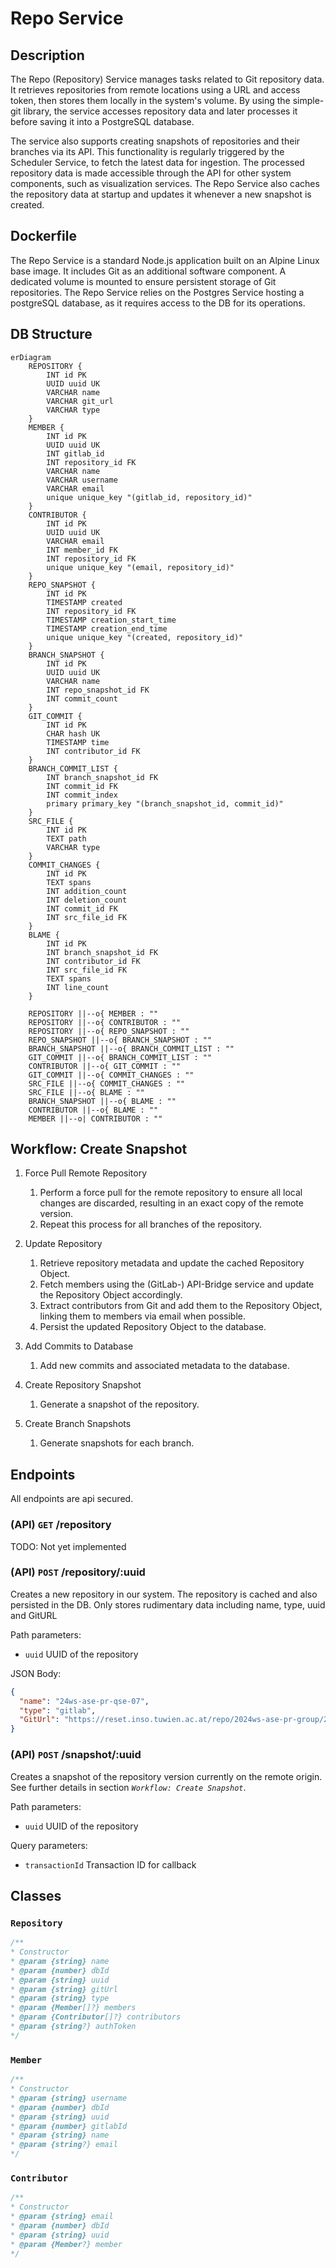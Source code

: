 
# Repo Service

## Description

The Repo (Repository) Service manages tasks related to Git repository data. It retrieves repositories from remote locations using a URL and access token, then stores them locally in the system's volume. By using the simple-git library, the service accesses repository data and later processes it before saving it into a PostgreSQL database. 

The service also supports creating snapshots of repositories and their branches via its API. This functionality is regularly triggered by the Scheduler Service, to fetch the latest data for ingestion. The processed repository data is made accessible through the API for other system components, such as visualization services. The Repo Service also caches the repository data at startup and updates it whenever a new snapshot is created.

## Dockerfile

The Repo Service is a standard Node.js application built on an Alpine Linux base image. It includes Git as an additional software component. A dedicated volume is mounted to ensure persistent storage of Git repositories. The Repo Service relies on the Postgres Service hosting a postgreSQL database, as it requires access to the DB for its operations.

## DB Structure
``` mermaid
erDiagram
    REPOSITORY {
        INT id PK
        UUID uuid UK
        VARCHAR name
        VARCHAR git_url
        VARCHAR type
    }
    MEMBER {
        INT id PK
        UUID uuid UK
        INT gitlab_id
        INT repository_id FK
        VARCHAR name
        VARCHAR username
        VARCHAR email
        unique unique_key "(gitlab_id, repository_id)"
    }
    CONTRIBUTOR {
        INT id PK
        UUID uuid UK
        VARCHAR email
        INT member_id FK
        INT repository_id FK
        unique unique_key "(email, repository_id)"
    }
    REPO_SNAPSHOT {
        INT id PK
        TIMESTAMP created
        INT repository_id FK
        TIMESTAMP creation_start_time
        TIMESTAMP creation_end_time
        unique unique_key "(created, repository_id)"
    }
    BRANCH_SNAPSHOT {
        INT id PK
        UUID uuid UK
        VARCHAR name
        INT repo_snapshot_id FK
        INT commit_count
    }
    GIT_COMMIT {
        INT id PK
        CHAR hash UK
        TIMESTAMP time
        INT contributor_id FK
    }
    BRANCH_COMMIT_LIST {
        INT branch_snapshot_id FK
        INT commit_id FK
        INT commit_index
        primary primary_key "(branch_snapshot_id, commit_id)"
    }
    SRC_FILE {
        INT id PK
        TEXT path
        VARCHAR type
    }
    COMMIT_CHANGES {
        INT id PK
        TEXT spans
        INT addition_count
        INT deletion_count
        INT commit_id FK
        INT src_file_id FK
    }
    BLAME {
        INT id PK
        INT branch_snapshot_id FK
        INT contributor_id FK
        INT src_file_id FK
        TEXT spans
        INT line_count
    }

    REPOSITORY ||--o{ MEMBER : ""
    REPOSITORY ||--o{ CONTRIBUTOR : ""
    REPOSITORY ||--o{ REPO_SNAPSHOT : ""
    REPO_SNAPSHOT ||--o{ BRANCH_SNAPSHOT : ""
    BRANCH_SNAPSHOT ||--o{ BRANCH_COMMIT_LIST : ""
    GIT_COMMIT ||--o{ BRANCH_COMMIT_LIST : ""
    CONTRIBUTOR ||--o{ GIT_COMMIT : ""
    GIT_COMMIT ||--o{ COMMIT_CHANGES : ""
    SRC_FILE ||--o{ COMMIT_CHANGES : ""
    SRC_FILE ||--o{ BLAME : ""
    BRANCH_SNAPSHOT ||--o{ BLAME : ""
    CONTRIBUTOR ||--o{ BLAME : ""
    MEMBER ||--o| CONTRIBUTOR : ""
```

## Workflow: Create Snapshot

1. Force Pull Remote Repository
   1. Perform a force pull for the remote repository to ensure all local changes are discarded, resulting in an exact copy of the remote version.
   2. Repeat this process for all branches of the repository.

2. Update Repository
   1. Retrieve repository metadata and update the cached Repository Object.
   2. Fetch members using the (GitLab-) API-Bridge service and update the Repository Object accordingly.
   3. Extract contributors from Git and add them to the Repository Object, linking them to members via email when possible.
   4. Persist the updated Repository Object to the database.

3. Add Commits to Database
   1. Add new commits and associated metadata to the database.

4. Create Repository Snapshot
   1. Generate a snapshot of the repository.

5. Create Branch Snapshots
   1. Generate snapshots for each branch.


## Endpoints

All endpoints are api secured.

### (API) `GET` /repository
TODO: Not yet implemented


### (API) `POST` /repository/:uuid

Creates a new repository in our system. The repository is cached and also persisted in the DB. Only stores rudimentary data including name, type, uuid and GitURL

Path parameters:
- `uuid` UUID of the repository

JSON Body:
```json
{
  "name": "24ws-ase-pr-qse-07",
  "type": "gitlab",
  "GitUrl": "https://reset.inso.tuwien.ac.at/repo/2024ws-ase-pr-group/24ws-ase-pr-qse-07.git"
}
```
### (API) `POST` /snapshot/:uuid

Creates a snapshot of the repository version currently on the remote origin. See further details in section *`Workflow: Create Snapshot`*.

Path parameters:
- `uuid` UUID of the repository

Query parameters:
- `transactionId` Transaction ID for callback


## Classes

### `Repository`
 ``` js
/** 
 * Constructor
 * @param {string} name
 * @param {number} dbId
 * @param {string} uuid
 * @param {string} gitUrl
 * @param {string} type
 * @param {Member[]?} members
 * @param {Contributor[]?} contributors
 * @param {string?} authToken
 */
```
### `Member`
 ``` js
/** 
 * Constructor
 * @param {string} username
 * @param {number} dbId
 * @param {string} uuid
 * @param {number} gitlabId
 * @param {string} name
 * @param {string?} email
 */
```
### `Contributor`
 ``` js
/** 
 * Constructor
 * @param {string} email
 * @param {number} dbId
 * @param {string} uuid
 * @param {Member?} member
 */
```
